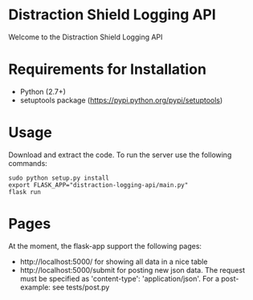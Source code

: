 # Distraction Shield Logging API
Welcome to the Distraction Shield Logging API

Requirements for Installation
============
- Python (2.7+)
- setuptools package (https://pypi.python.org/pypi/setuptools)

Usage
============
Download and extract the code. To run the server use the following commands:
```
sudo python setup.py install
export FLASK_APP="distraction-logging-api/main.py"
flask run
```

Pages
===========
At the moment, the flask-app support the following pages:
- http://localhost:5000/ for showing all data in a nice table
- http://localhost:5000/submit for posting new json data. The request must be specified as 'content-type': 'application/json'. For a post-example: see tests/post.py
